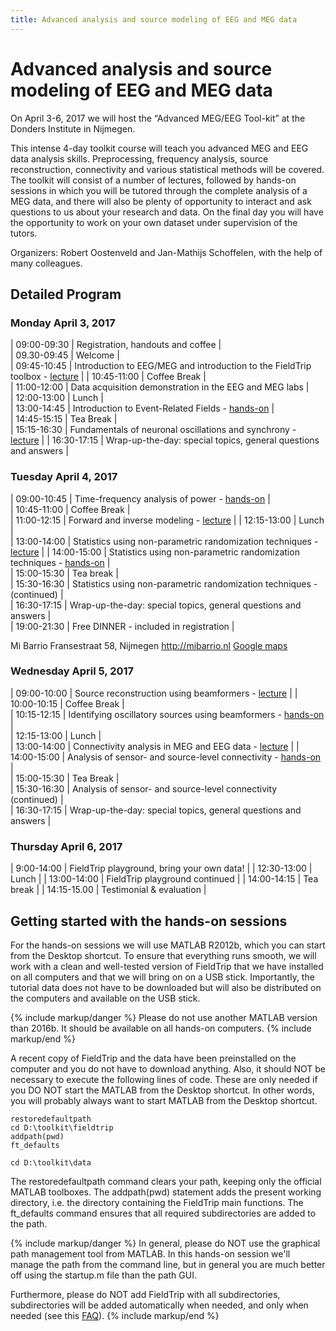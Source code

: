 ```yaml
---
title: Advanced analysis and source modeling of EEG and MEG data
---
```


# Advanced analysis and source modeling of EEG and MEG data

On April 3-6, 2017 we will host the “Advanced MEG/EEG Tool-kit” at the Donders Institute in Nijmegen.

This intense 4-day toolkit course will teach you advanced MEG and EEG data analysis skills. Preprocessing, frequency analysis, source reconstruction, connectivity and various statistical methods will be covered. The toolkit will consist of a number of lectures, followed by hands-on sessions in which you will be tutored through the complete analysis of a MEG data, and there will also be plenty of opportunity to interact and ask questions to us about your research and data. On the final day you will have the opportunity to work on your own dataset under supervision of the tutors.

Organizers: Robert Oostenveld and Jan-Mathijs Schoffelen, with the help of many colleagues.

## Detailed Program

### Monday April 3, 2017

 | 09:00-09:30 | Registration, handouts and coffee                                                                                 |  
 | 09.30-09:45 | Welcome                                                                                                           |  
 | 09:45-10:45 | Introduction to EEG/MEG and introduction to the FieldTrip toolbox - [lecture](/assets/pdf/workshop/toolkit2017/introduction.pdf) |
 | 10:45-11:00 | Coffee Break                                                                                                      |  
 | 11:00-12:00 | Data acquisition demonstration in the EEG and MEG labs                                                            |  
 | 12:00-13:00 | Lunch                                                                                                             |  
 | 13:00-14:45 | Introduction to Event-Related Fields - [hands-on](/tutorial/eventrelatedaveraging)                                |  
 | 14:45-15:15 | Tea Break                                                                                                         |  
 | 15:15-16:30 | Fundamentals of neuronal oscillations and synchrony - [lecture](/assets/pdf/workshop/toolkit2017/frequency_analysis.pdf) |
 | 16:30-17:15 | Wrap-up-the-day: special topics, general questions and answers                                                    |          

### Tuesday April 4, 2017

 | 09:00-10:45 | Time-frequency analysis of power - [hands-on](/tutorial/timefrequencyanalysis)              |  
 | 10:45-11:00 | Coffee Break                                                                                |  
 | 11:00-12:15 | Forward and inverse modeling - [lecture](/assets/pdf/workshop/toolkit2017/forward_and_inverse.pdf) |
 | 12:15-13:00 | Lunch                                                                                       |  
 | 13:00-14:00 | Statistics using non-parametric randomization techniques - [lecture](/assets/pdf/workshop/toolkit2017/statistical_testing.pdf)    |
 | 14:00-15:00 | Statistics using non-parametric randomization techniques -  [hands-on](/tutorial/cluster_permutation_timelock)             |  
 | 15:00-15:30 | Tea break                                                                                                                  |  
 | 15:30-16:30 | Statistics using non-parametric randomization techniques -  (continued)                                                    |  
 | 16:30-17:15 | Wrap-up-the-day: special topics, general questions and answers                                                             |  
 | 19:00-21:30 | Free DINNER - included in registration                                                                                     |          

Mi Barrio
Fransestraat 58, Nijmegen
<http://mibarrio.nl>
[Google maps](https://www.google.nl/maps/dir/Mi+Barrio,+Fransestraat,+Nijmegen/Kapittelweg+29,+6525+EN+Nijmegen/@51.8321229,5.8524935,15z/data=!3m1!4b1!4m14!4m13!1m5!1m1!1s0x41701c8778dae51f/0xdc30bc96f7ed1418!2m2!1d5.860964!2d51.8383775!1m5!1m1!1s0x47c708f0ee77debd/0x2097068b19fc0afd!2m2!1d5.8633555!2d51.826093!3e2)

### Wednesday April 5, 2017

 | 09:00-10:00 | Source reconstruction using beamformers - [lecture](/assets/pdf/workshop/toolkit2017/source_reconstruction.pdf)   |
 | 10:00-10:15 | Coffee Break                                                                                               |  
 | 10:15-12:15 | Identifying oscillatory sources using beamformers - [hands-on](/tutorial/beamformer)                       |  
 | 12:15-13:00 | Lunch                                                                                                      |  
 | 13:00-14:00 | Connectivity analysis in MEG and EEG data - [lecture](/assets/pdf/workshop/toolkit2017/connectivity_analysis.pdf) |
 | 14:00-15:00 | Analysis of sensor- and source-level connectivity - [hands-on](/tutorial/connectivity)                     |  
 | 15:00-15:30 | Tea Break                                                                                                  |  
 | 15:30-16:30 | Analysis of sensor- and source-level connectivity (continued)                                              |  
 | 16:30-17:15 | Wrap-up-the-day: special topics, general questions and answers                                             |          

### Thursday April 6, 2017

 | 9:00-14:00  | FieldTrip playground, bring your own data! |
 | 12:30-13:00 | Lunch                                      |
 | 13:00-14:00 | FieldTrip playground continued             |
 | 14:00-14:15 | Tea break                                  |
 | 14:15-15.00 | Testimonial & evaluation                   |

## Getting started with the hands-on sessions

For the hands-on sessions we will use MATLAB R2012b, which you can start from the Desktop shortcut. To ensure that everything runs smooth, we will work with a clean and well-tested version of FieldTrip that we have installed on all computers and that we will bring on on a USB stick. Importantly, the tutorial data does not have to be downloaded but will also be distributed on the computers and available on the USB stick.

{% include markup/danger %}
Please do not use another MATLAB version than 2016b. It should be available on all hands-on computers.
{% include markup/end %}

A recent copy of FieldTrip and the data have been preinstalled on the computer and you do not have to download anything. Also, it should NOT be necessary to execute the following lines of code. These are only needed if you DO NOT start the MATLAB from the Desktop shortcut. In other words, you will probably always want to start MATLAB from the Desktop shortcut.

    restoredefaultpath
    cd D:\toolkit\fieldtrip
    addpath(pwd)
    ft_defaults

    cd D:\toolkit\data

The restoredefaultpath command clears your path, keeping only the official MATLAB toolboxes. The addpath(pwd) statement adds the present working directory, i.e. the directory containing the FieldTrip main functions. The ft_defaults command ensures that all required subdirectories are added to the path.

{% include markup/danger %}
In general, please do NOT use the graphical path management tool from MATLAB. In this hands-on session we'll manage the path from the command line, but in general you are much better off using the startup.m file than the path GUI.

Furthermore, please do NOT add FieldTrip with all subdirectories, subdirectories will be added automatically when needed, and only when needed (see this [FAQ](/faq/should_i_add_fieldtrip_with_all_subdirectories_to_my_matlab_path)).
{% include markup/end %}
